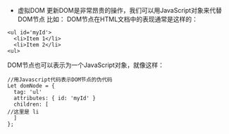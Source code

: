 
+ 虚拟DOM
更新DOM是非常昂贵的操作，我们可以用JavaScript对象来代替DOM节点
比如：
DOM节点在HTML文档中的表现通常是这样的：

```
<ul id='myId'>
  <li>Item 1</li>
  <li>Item 2</li>
<ul>
```

DOM节点也可以表示为一个JavaScript对象，就像这样：

```
//用Javascript代码表示DOM节点的伪代码
Let domNode = {
  tag: 'ul'
  attributes: { id: 'myId' }
  children: [
//这里是 li
  ]
};
```
